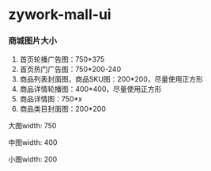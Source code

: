 # zywork-mall-ui

### 商城图片大小

1. 首页轮播广告图：750*375
2. 首页热门广告图：750*200-240
3. 商品列表封面图，商品SKU图：200*200，尽量使用正方形
4. 商品详情轮播图：400*400，尽量使用正方形
5. 商品详情图：750*x
6. 商品类目封面图：200*200

大图width: 750

中图width: 400

小图width: 200